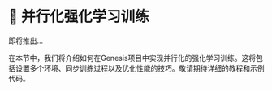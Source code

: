 # 📝 并行化强化学习训练

即将推出...

在本节中，我们将介绍如何在Genesis项目中实现并行化的强化学习训练。这将包括设置多个环境、同步训练过程以及优化性能的技巧。敬请期待详细的教程和示例代码。
